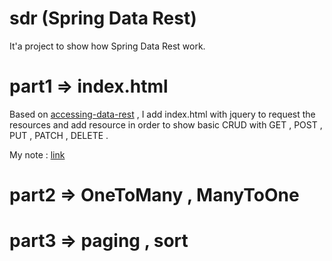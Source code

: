 # sdr (Spring Data Rest)


It'a project to show how Spring Data Rest work.


# part1 => index.html

Based on [accessing-data-rest](https://spring.io/guides/gs/accessing-data-rest/) , I add index.html with jquery to request the resources and add resource in order to show basic CRUD with GET , POST , PUT , PATCH , DELETE .


My note : [link](http://jackmew.github.io/2014/09/12/20140912/)

# part2 => OneToMany , ManyToOne


# part3 => paging  , sort 


